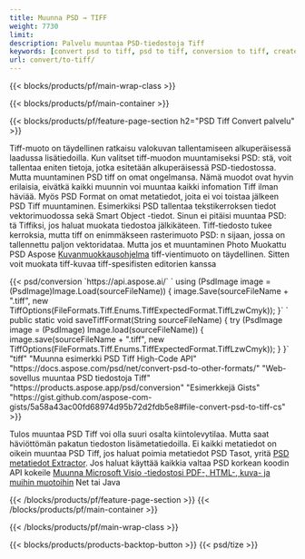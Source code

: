 ```yaml
---
title: Muunna PSD → TIFF
weight: 7730
limit: 
description: Palvelu muuntaa PSD-tiedostoja Tiff
keywords: [convert psd to tiff, psd to tiff, conversion to tiff, create tiff from psd, print psd as tiff]
url: convert/to-tiff/
---
```


{{< blocks/products/pf/main-wrap-class >}}

{{< blocks/products/pf/main-container >}}

{{< blocks/products/pf/feature-page-section h2="PSD Tiff Convert palvelu" >}}
<p>Tiff-muoto on täydellinen ratkaisu valokuvan tallentamiseen alkuperäisessä laadussa lisätiedoilla. Kun valitset tiff-muodon muuntamiseksi PSD: stä, voit tallentaa eniten tietoja, jotka esitetään alkuperäisessä PSD-tiedostossa. Mutta muuntaminen PSD tiff on omat ongelmansa. Nämä muodot ovat hyvin erilaisia, eivätkä kaikki muunnin voi muuntaa kaikki infomation Tiff ilman häviää. Myös PSD Format on omat metatiedot, joita ei voi toistaa jälkeen PSD Tiff muuntaminen. Esimerkiksi PSD tallentaa tekstikerroksen tiedot vektorimuodossa sekä Smart Object -tiedot. Sinun ei pitäisi muuntaa PSD: tä Tiffiksi, jos haluat muokata tiedostoa jälkikäteen. Tiff-tiedosto tukee kerroksia, mutta tiff on enimmäkseen rasterimuoto PSD: n sijaan, jossa on tallennettu paljon vektoridataa. Mutta jos et muuntaminen Photo Muokattu PSD Aspose <a href="https://products.aspose.app/psd/photo-editor">Kuvanmuokkausohjelma</a> tiff-vientimuoto on täydellinen. Sitten voit muokata tiff-kuvaa tiff-spesifisten editorien kanssa</p>
{{< psd/conversion `https://api.aspose.ai/` 
`    using (PsdImage image = (PsdImage)Image.Load(sourceFileName))
    {
        image.Save(sourceFileName + ".tiff", new TiffOptions(FileFormats.Tiff.Enums.TiffExpectedFormat.TiffLzwCmyk));
    }` 
`     public static void saveTiffFormat(String sourceFileName) {
        try (PsdImage image = (PsdImage) Image.load(sourceFileName)) {
            image.save(sourceFileName + ".tiff", new TiffOptions(FileFormats.Tiff.Enums.TiffExpectedFormat.TiffLzwCmyk));
        }
    }` 
	"tiff" 
"Muunna esimerkki PSD Tiff High-Code API"  "https://docs.aspose.com/psd/net/convert-psd-to-other-formats/" 
"Web-sovellus muuntaa PSD tiedostoja Tiff" "https://products.aspose.app/psd/conversion" 
"Esimerkkejä Gists" "https://gist.github.com/aspose-com-gists/5a58a43ac00fd68974d95b72d2fdb5e8#file-convert-psd-to-tiff-cs" >}}
<p>Tulos muuntaa PSD Tiff voi olla suuri osalta kiintolevytilaa. Mutta saat häviöttömän pakatun tiedoston lisämetatiedoilla. Ei kaikki metatiedot on oikein muuntaa PSD Tiff, jos haluat poimia metatiedot PSD Tasot, yritä <a href="https://products.aspose.app/psd/metadata">PSD metatiedot Extractor</a>. Jos haluat käyttää kaikkia valtaa PSD korkean koodin API kokeile <a href="/psd">Muunna Microsoft Visio -tiedostosi PDF-, HTML-, kuva- ja muihin muotoihin</a> Net tai Java</p>
{{< /blocks/products/pf/feature-page-section >}}
{{< /blocks/products/pf/main-container >}}


{{< /blocks/products/pf/main-wrap-class >}}

{{< blocks/products/products-backtop-button >}}
{{< psd/tize >}}
